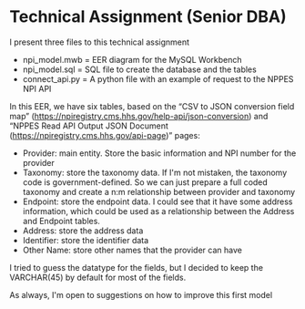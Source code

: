 # Technical Assignment (Senior DBA)

I present three files to this technical assignment
* npi_model.mwb = EER diagram for the MySQL Workbench
* npi_model.sql = SQL file to create the database and the tables
* connect_api.py = A python file with an example of request to the NPPES NPI API

In this EER, we have six tables, based on the  “CSV to JSON conversion field map” (https://npiregistry.cms.hhs.gov/help-api/json-conversion) and “NPPES Read API Output JSON Document (https://npiregistry.cms.hhs.gov/api-page)” pages:
* Provider: main entity. Store the basic information and NPI number for the provider
* Taxonomy: store the taxonomy data. If I'm not mistaken, the taxonomy code is government-defined. So we can just prepare a full coded taxonomy and create a n:m relationship between provider and taxonomy
* Endpoint: store the endpoint data. I could see that it have some address information, which could be used as a relationship between the Address and Endpoint tables.
* Address: store the address data
* Identifier: store the identifier data
* Other Name: store other names that the provider can have

I tried to guess the datatype for the fields, but I decided to keep the VARCHAR(45) by default for most of the fields.

As always, I'm open to suggestions on how to improve this first model
